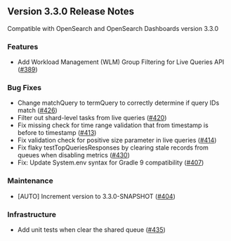 ## Version 3.3.0 Release Notes

Compatible with OpenSearch and OpenSearch Dashboards version 3.3.0

### Features
* Add Workload Management (WLM) Group Filtering for Live Queries API ([#389](https://github.com/opensearch-project/query-insights/pull/389))

### Bug Fixes
* Change matchQuery to termQuery to correctly determine if query IDs match ([#426](https://github.com/opensearch-project/query-insights/pull/426))
* Filter out shard-level tasks from live queries ([#420](https://github.com/opensearch-project/query-insights/pull/420))
* Fix missing check for time range validation that from timestamp is before to timestamp ([#413](https://github.com/opensearch-project/query-insights/pull/413))
* Fix validation check for positive size parameter in live queries ([#414](https://github.com/opensearch-project/query-insights/pull/414))
* Fix flaky testTopQueriesResponses by clearing stale records from queues when disabling metrics ([#430](https://github.com/opensearch-project/query-insights/pull/430))
* Fix: Update System.env syntax for Gradle 9 compatibility ([#407](https://github.com/opensearch-project/query-insights/pull/407))

### Maintenance
* [AUTO] Increment version to 3.3.0-SNAPSHOT ([#404](https://github.com/opensearch-project/query-insights/pull/404))

### Infrastructure
* Add unit tests when clear the shared queue ([#435](https://github.com/opensearch-project/query-insights/pull/435))